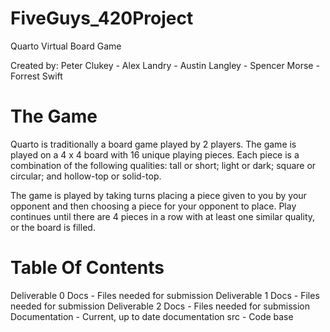 # FiveGuys_420Project
Quarto Virtual Board Game

Created by: 
Peter Clukey -
Alex Landry -
Austin Langley -
Spencer Morse -
Forrest Swift

# The Game
Quarto is traditionally a board game played by 2 players. The game is played on a 4 x 4 board with 16 unique playing pieces. Each piece is a combination of the following qualities: tall or short; light or dark; square or circular; and hollow-top or solid-top. 

The game is played by taking turns placing a piece given to you by your opponent and then choosing a piece for your opponent to place. Play continues until there are 4 pieces in a row with at least one similar quality, or the board is filled.

# Table Of Contents
Deliverable 0 Docs - Files needed for submission
Deliverable 1 Docs - Files needed for submission
Deliverable 2 Docs - Files needed for submission
Documentation - Current, up to date documentation
src - Code base
